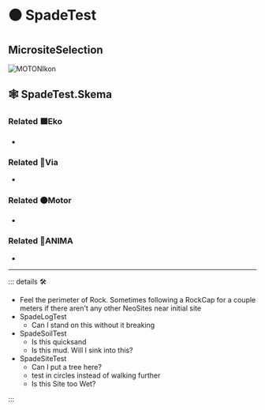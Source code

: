 # 🟠 <motor>SpadeTest</motor>

## MicrositeSelection

![MOTONIkon](/Ikon/Motor_Ikon.png)

## 🕸 SpadeTest.Skema

### Related 🟩<ekos>Eko</ekos>

-

### Related 🔻<via>Via</via>

-

### Related 🟠<motor>Motor</motor>

-

### Related 💜<anima>ANIMA</anima>

-

---

<!-- =================================================== -->
<!-- =================================================== -->
<!-- =================================================== -->
<!-- =================================================== -->
<!-- =================================================== -->
::: details 🛠

- Feel the perimeter of Rock. Sometimes following a RockCap for a couple meters if there aren't any other NeoSites near initial site
- SpadeLogTest
    - Can I stand on this without it breaking
- SpadeSoilTest
    - Is this quicksand
    - Is this mud. Will I sink into this?
- SpadeSiteTest
    - Can I put a tree here?
    - test in circles instead of walking further
    - Is this Site too Wet?

:::

